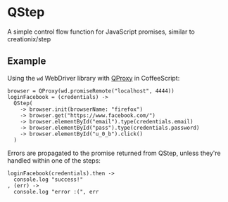 # QStep

A simple control flow function for JavaScript promises, similar to creationix/step

## Example

Using the `wd` WebDriver library with [QProxy](http://github.com/tlrobinson/q-proxy) in CoffeeScript:

    browser = QProxy(wd.promiseRemote("localhost", 4444))
    loginFacebook = (credentials) ->
      QStep(
        -> browser.init(browserName: "firefox")
        -> browser.get("https://www.facebook.com/")
        -> browser.elementById("email").type(credentials.email)
        -> browser.elementById("pass").type(credentials.password)
        -> browser.elementById("u_0_b").click()
      )

Errors are propagated to the promise returned from QStep, unless they're handled within one of the steps:

    loginFacebook(credentials).then ->
      console.log "success!"
    , (err) ->
      console.log "error :(", err
